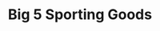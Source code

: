 ---
title: "Big 5 Sporting Goods"
url: /chandler/big-5-sporting-goods-north-arizona-avenue/
shop: Sport
---